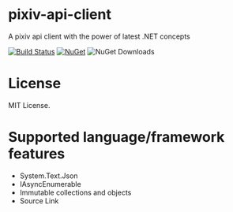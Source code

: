 # pixiv-api-client
A pixiv api client with the power of latest .NET concepts

[![Build Status](https://dev.azure.com/huoyaoyuan/PublicDotNet/_apis/build/status/pixiv-api-client?branchName=master)](https://dev.azure.com/huoyaoyuan/PublicDotNet/_build/latest?definitionId=3&branchName=master)
[![NuGet](https://img.shields.io/nuget/v/Meowtrix.PixivApi)](https://www.nuget.org/packages/Meowtrix.PixivApi)
![NuGet Downloads](https://img.shields.io/nuget/dt/Meowtrix.PixivApi)

# License
MIT License.

# Supported language/framework features
- System.Text.Json
- IAsyncEnumerable
- Immutable collections and objects
- Source Link
